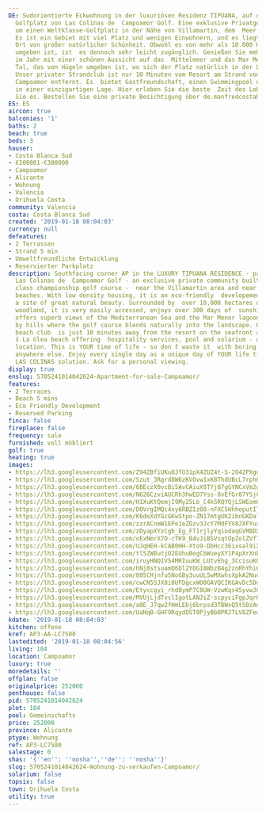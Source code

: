 ```yaml
---
DE: Sudorientierte Eckwohnung in der luxuriösen Residenz TIPUANA, auf dem berühmten
  Golfplatz von Las Colinas de  Campoamor Golf. Eine exklusive Privatgemeinde rund
  um einen Weltklasse-Golfplatz in der Nähe von Villamartin, dem  Meer und den Stränden.
  Es ist ein Gebiet mit viel Platz und wenigen Einwohnern, und es liegt an einem  umweltfreundlichen
  Ort von großer natürlicher Schönheit. Obwohl es von mehr als 10.000 Hektar Natur
  umgeben ist, ist  es dennoch sehr leicht zugänglich. Genießen Sie mehr als 300 Sonnentage
  im Jahr mit einer schönen Aussicht auf das  Mittelmeer und das Mar Menor und ein
  Tal, das von Hügeln umgeben ist, wo sich der Platz natürlich in der Landschaft  mischt.
  Unser privater Strandclub ist nur 10 Minuten vom Resort am Strand von La Glea in
  Campoamor entfernt. Es  bietet Gastfreundschaft, einen Swimmingpool und ein Solarium
  in einer einzigartigen Lage. Hier erleben Sie die beste  Zeit des Lebens, geniessen
  Sie es. Bestellen Sie eine private Besichtigung über de.manfredcostahomes.com
ES: ES
aircon: true
balconies: '1'
baths: 2
beach: true
beds: 3
hauser:
- Costa Blanca Sud
- €200001-€300000
- Campoamor
- Alicante
- Wohnung
- Valencia
- Orihuela Costa
community: Valencia
costa: Costa Blanca Sud
created: '2019-01-18 08:04:03'
currency: null
defeatures:
- 2 Terrassen
- Strand 5 min
- Umweltfreundliche Entwicklung
- Reservierter Parkplatz
description: Southfacing corner AP in the LUXURY TIPUANA RESIDENCE - part of the famous
  Las Colinas de  Campoamor Golf - an exclusive private community built around a world
  class championship golf course -  near the Villamartin area and near to sea and
  beaches. With low density housing, it is an eco-friendly  developement located on
  a site of great natural beauty. Surrounded by  over 10,000 hectares of Mediterranian
  woodland, it is very easily accessed, enjoys over 300 days of  sunshine a year and
  offers superb views of the Mediterranean Sea and the Mar Menor lagoon. A valley  surrounded
  by hills where the golf course blends naturally into the landscape. Our own private
  beach club  is just 10 minutes away from the resort on the seafront at Campoamor
  ́s La Glea beach offering  hospitality services, pool and solarium - on a unique
  location. This is YOUR time of life - so don ́t waste it  with boring solutions
  anywhere else. Enjoy every single day as a unique day of YOUR life time. Get your  personal
  LAS COLINAS solution. Ask for a personal viewing.
display: true
enslug: 5705241014042624-Apartment-for-sale-Campoamor/
features:
- 2 Terraces
- Beach 5 mins
- Eco Friendly Development
- Reserved Parking
finca: false
fireplace: false
frequency: sale
furnished: voll möbliert
golf: true
heating: true
images:
- https://lh3.googleusercontent.com/Z94ZBfiUKuOJfO31pX4ZUZ4t-S-2O42PXgozcn1AJ8CBw36TNcZiUaZbvzhxfVTSynKo-O6SmV1di0TUXXMq=w640-rj-e30-l100
- https://lh3.googleusercontent.com/Szut_3Rgrd8W6zKVOvw1xK8ThdUBcL7rph6c1JPupLuf22cLdKS2QLmBxg-7UGqkoXeyI-E2dCl_on_D1DGc=w640-rj-e30-l100
- https://lh3.googleusercontent.com/6BEczX0vcBi5AvCAiuX8TYj87gGYNCxVm2gcnqjlxEMilyky39TJhAcGFvR6roMS3YlWz_hlkT8rYQ-HYaKabg=w640-rj-e30-l100
- https://lh3.googleusercontent.com/N626CzviAUCRh3hwED7Yss-0vEfGr87YSjCaQkCMNeMC4H9xQ_4cP4TE56jfFYiaTQQuJKEWYgKj-TJb54A=w640-rj-e30-l100
- https://lh3.googleusercontent.com/H1XuKtQemjI9My25Lb_C4kSRQYQjLSWEomCm0-8JW_0BT2LAff6W1d8cnf8Vj-BvZ7XidyK12nBw83-l2FkA=w640-rj-e30-l100
- https://lh3.googleusercontent.com/D0VrgIMQc4xy6RBZIz08-nFXC5HhheputITJLgjQOGj7bF80RXtpD4kSBi3zWWkRrOK_wP0Z1zXC9zVeZyFe=w640-rj-e30-l100
- https://lh3.googleusercontent.com/K6deXdYGcGKwStpo-ZN17mtgUK2ibnGKDal9_fncI3Oevc8lCC_d9UufC9Z3bJHYv4OJBchpTYB4lz2ntW4bXg=w640-rj-e30-l100
- https://lh3.googleusercontent.com/zzrACnmW1EPe1eZOzv3JcY7MdFYV8JXFYuaUP-4pEOKKQTdxOzmA7SgYmlD21iXXzb9sp6otimAMDY-T31ag=w640-rj-e30-l100
- https://lh3.googleusercontent.com/zDyapXYzCgh_Eg_FT1rjlyYqiodaqGVM8DXWzIrqZ6Ue_UX6alxtA7ZAq2Ge1kJnw6XGV0XRd2fb3uQLLoCI0Q=w640-rj-e30-l100
- https://lh3.googleusercontent.com/oExNmrX7O-cTK9_B4vJiBSVsqtOpZolZVf73mpWRcRzMKV7aoRv_bUuqH3CP19PofWFMmlqjSyKv0sQlX_ZpPw=w640-rj-e30-l100
- https://lh3.googleusercontent.com/UJqHEH-kCAB0HH-Xto9-DbHcc36ixsal9iXBWEQSvD7pnogFCkx5ai8bMnSHQqKA4PKxHWK4xODt5PaBGDhnHw=w640-rj-e30-l100
- https://lh3.googleusercontent.com/tl5ZW8utjO2EUhuBegCbWueyXY1P4pXrXnEK5xmPeH5yk4S6WphOTV-ukNhlMr0e6iMUgW09vPhXnN-dvUv0Og=w640-rj-e30-l100
- https://lh3.googleusercontent.com/iruyHNQ1V54MRIuuKW_LUtvEhg_3CcisuKOMWzEzkSkl1fPf3hOSelMJRarhYRBxgzWWYUh3jYuvdixMSIw=w640-rj-e30-l100
- https://lh3.googleusercontent.com/hNj8stsuamQ6Dl2YOG18WbzB4g2znRhYhi6fHUR-stJXLauGq65QGAngI-HSUmDJ0tBkZkI1XHv6u_TiURXZYA=w640-rj-e30-l100
- https://lh3.googleusercontent.com/805CHjnfu5NoGBy3uuUL5wMXwhsXpkA2NucEPEsIiDnxo9JxoBZLY_HmD4r4HH3gp0yxaeCmgfAlyaH9Ruh-=w640-rj-e30-l100
- https://lh3.googleusercontent.com/cwCN5SJX8i0UFDgcxWO0GAVQCIKGAvDc5Du4uRvRljL_Cb506doBWMlPo546Dpc-BGkBZQ3JXjRQ4CvQB66E=w640-rj-e30-l100
- https://lh3.googleusercontent.com/Etyccgyi_rhd8ymP7C8UW-VzwKqs4SyvwJG39-1cYveIRmgh-Bz7cRVGrKvQowIo1Jnb3lWWJmyfSRFTsPAT=w640-rj-e30-l100
- https://lh3.googleusercontent.com/MVUjLjdTvclIgotLANJiZ-scpyciFgpJqrO6b47cfIIOnajO3ZXCsftbkHEOczJT8pp5T3QPUr7PFwtv5_Kb=w640-rj-e30-l100
- https://lh3.googleusercontent.com/a0E_J7qw2fHmLEbj6brpsd3TBWxQ5t50zAnN0sMJqkr2tWfzHODcoW_Z5KKKNya5avZ7__QH1CbOoZongOw=w640-rj-e30-l100
- https://lh3.googleusercontent.com/UaNqB-GHF9RqydOST0PjyBb0PRJTLV8ZFedNhuNSVWLdWWGT_l0kiPirP8GqSaAhM-K4yFIpiDK6y42RRFicLw=w640-rj-e30-l100
kdate: '2019-01-18 08:04:03'
kitchen: offene
kref: AP3-AA-LC7500
lastedited: '2019-01-18 08:04:56'
living: 104
location: Campoamor
luxury: true
moredetails: ''
offplan: false
originalprice: 252000
penthouse: false
pid: 5705241014042624
plot: 104
pool: Gemeinschafts
price: 252000
province: Alicante
ptype: Wohnung
ref: AP3-LC7500
salestage: 0
shas: '{''en'': ''nosha'',''de'': ''nosha''}'
slug: 5705241014042624-Wohnung-zu-verkaufen-Campoamor/
solarium: false
topsix: false
town: Orihuela Costa
utility: true
---
```

